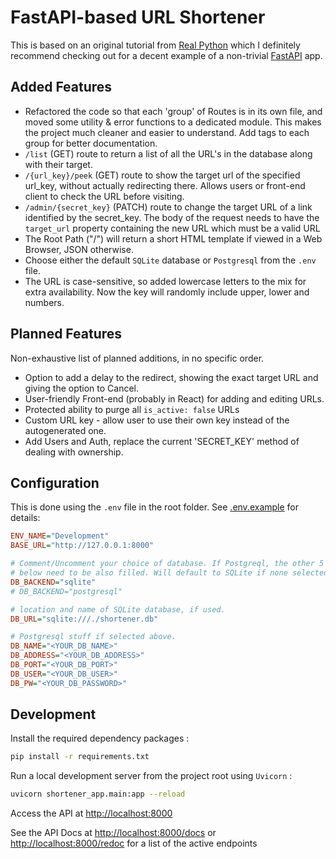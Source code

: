 # FastAPI-based URL Shortener

This is based on an original tutorial from [Real
Python](https://realpython.com/courses/url-shortener-fastapi/) which I
definitely recommend checking out for a decent example of a non-trivial
[FastAPI](https://fastapi.tiangolo.com/) app.

## Added Features

- Refactored the code so that each 'group' of Routes is in its own file, and
  moved some utility & error functions to a dedicated module. This makes the
  project much cleaner and easier to understand. Add tags to each group for
  better documentation.
- `/list` (GET) route to return a list of all the URL's in the database along
  with their target.
- `/{url_key}/peek` (GET) route to show the target url of the specified url_key,
  without actually redirecting there. Allows users or front-end client to check
  the URL before visiting.
- `/admin/{secret_key}` (PATCH) route to change the target URL of a link
  identified by the secret_key. The body of the request needs to have the
  `target_url` property containing the new URL which must be a valid URL
- The Root Path ("/") will return a short HTML template if viewed in a Web
  Browser, JSON otherwise.
- Choose either the default `SQLite` database or `Postgresql` from the `.env`
  file.
- The URL is case-sensitive, so added lowercase letters to the mix for extra
  availability. Now the key will randomly include upper, lower and numbers.

## Planned Features

Non-exhaustive list of planned additions, in no specific order.

- Option to add a delay to the redirect, showing the exact target URL and giving
  the option to Cancel.
- User-friendly Front-end (probably in React) for adding and editing URLs.
- Protected ability to purge all `is_active: false` URLs
- Custom URL key - allow user to use their own key instead of the autogenerated
  one.
- Add Users and Auth, replace the current 'SECRET_KEY' method of dealing with
  ownership.

## Configuration

This is done using the `.env` file in the root folder.
See [.env.example](.env.example) for details:

```ini
ENV_NAME="Development"
BASE_URL="http://127.0.0.1:8000"

# Comment/Uncomment your choice of database. If Postgreql, the other 5 variables
# below need to be also filled. Will default to SQLite if none selected.
DB_BACKEND="sqlite"
# DB_BACKEND="postgresql"

# location and name of SQLite database, if used.
DB_URL="sqlite:///./shortener.db"

# Postgresql stuff if selected above.
DB_NAME="<YOUR_DB_NAME>"
DB_ADDRESS="<YOUR_DB_ADDRESS>"
DB_PORT="<YOUR_DB_PORT>"
DB_USER="<YOUR_DB_USER>"
DB_PW="<YOUR_DB_PASSWORD>"
```

## Development

Install the required dependency packages :

```bash
pip install -r requirements.txt
```

Run a local development server from the project root using `Uvicorn` :

```bash
uvicorn shortener_app.main:app --reload
```

Access the API at <http://localhost:8000>

See the API Docs at <http://localhost:8000/docs> or
<http://localhost:8000/redoc> for a list of the active endpoints
